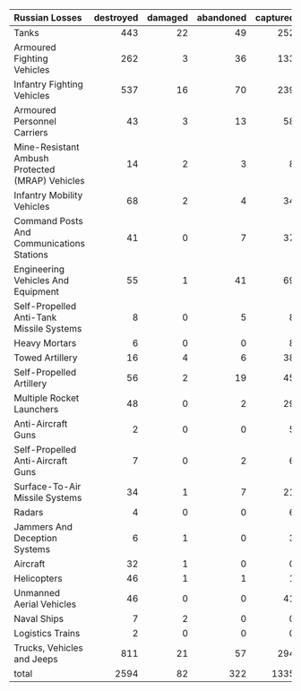 | Russian Losses                                   |   destroyed |   damaged |   abandoned |   captured |   total |
|:-------------------------------------------------|------------:|----------:|------------:|-----------:|--------:|
| Tanks                                            |         443 |        22 |          49 |        252 |     766 |
| Armoured Fighting Vehicles                       |         262 |         3 |          36 |        133 |     434 |
| Infantry Fighting Vehicles                       |         537 |        16 |          70 |        239 |     862 |
| Armoured Personnel Carriers                      |          43 |         3 |          13 |         58 |     117 |
| Mine-Resistant Ambush Protected  (MRAP) Vehicles |          14 |         2 |           3 |          8 |      27 |
| Infantry Mobility Vehicles                       |          68 |         2 |           4 |         34 |     108 |
| Command Posts And Communications Stations        |          41 |         0 |           7 |         37 |      85 |
| Engineering Vehicles And Equipment               |          55 |         1 |          41 |         69 |     166 |
| Self-Propelled Anti-Tank Missile Systems         |           8 |         0 |           5 |          8 |      21 |
| Heavy Mortars                                    |           6 |         0 |           0 |          8 |      14 |
| Towed Artillery                                  |          16 |         4 |           6 |         38 |      64 |
| Self-Propelled Artillery                         |          56 |         2 |          19 |         45 |     122 |
| Multiple Rocket Launchers                        |          48 |         0 |           2 |         29 |      79 |
| Anti-Aircraft Guns                               |           2 |         0 |           0 |          5 |       7 |
| Self-Propelled Anti-Aircraft Guns                |           7 |         0 |           2 |          6 |      15 |
| Surface-To-Air Missile Systems                   |          34 |         1 |           7 |         21 |      63 |
| Radars                                           |           4 |         0 |           0 |          6 |      10 |
| Jammers And Deception Systems                    |           6 |         1 |           0 |          3 |      10 |
| Aircraft                                         |          32 |         1 |           0 |          0 |      33 |
| Helicopters                                      |          46 |         1 |           1 |          1 |      49 |
| Unmanned Aerial Vehicles                         |          46 |         0 |           0 |         41 |      87 |
| Naval Ships                                      |           7 |         2 |           0 |          0 |       9 |
| Logistics Trains                                 |           2 |         0 |           0 |          0 |       2 |
| Trucks, Vehicles and Jeeps                       |         811 |        21 |          57 |        294 |    1183 |
| total                                            |        2594 |        82 |         322 |       1335 |    4333 |